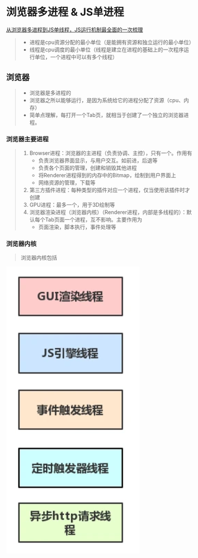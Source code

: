 # 浏览器多进程 & JS单进程

[从浏览器多进程到JS单线程，JS运行机制最全面的一次梳理](https://segmentfault.com/a/1190000012925872)

> - 进程是cpu资源分配的最小单位（是能拥有资源和独立运行的最小单位）
> - 线程是cpu调度的最小单位（线程是建立在进程的基础上的一次程序运行单位，一个进程中可以有多个线程）

## 浏览器

> - 浏览器是多进程的
> - 浏览器之所以能够运行，是因为系统给它的进程分配了资源（cpu、内存）
> - 简单点理解，每打开一个Tab页，就相当于创建了一个独立的浏览器进程。

### 浏览器主要进程

> 1. Browser进程：浏览器的主进程（负责协调、主控），只有一个。作用有
>    - 负责浏览器界面显示，与用户交互。如前进，后退等
>    - 负责各个页面的管理，创建和销毁其他进程
>    - 将Renderer进程得到的内存中的Bitmap，绘制到用户界面上
>    - 网络资源的管理，下载等
> 2. 第三方插件进程：每种类型的插件对应一个进程，仅当使用该插件时才创建
> 3. GPU进程：最多一个，用于3D绘制等
> 4. 浏览器渲染进程（浏览器内核）（Renderer进程，内部是多线程的）：默认每个Tab页面一个进程，互不影响。主要作用为
>    - 页面渲染，脚本执行，事件处理等

### 浏览器内核

> 浏览器内核包括

![image-20210812144930799](.assets/image-20210812144930799-16287509744381.png)
